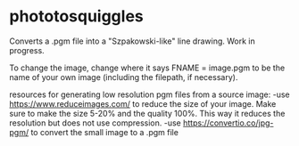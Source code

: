# phototosquiggles
Converts a .pgm file into a "Szpakowski-like" line drawing. Work in progress. 

To change the image, change where it says FNAME = image.pgm to be the name of your own image (including the filepath, if necessary). 

resources for generating low resolution pgm files from a source image:
-use https://www.reduceimages.com/ to reduce the size of your image. Make sure to make the size 5-20% and the quality 100%. This way it reduces the resolution but does not use compression.
-use https://convertio.co/jpg-pgm/ to convert the small image to a .pgm file
